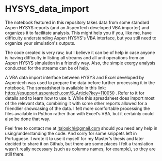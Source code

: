 # HYSYS_data_import
The notebook featured in this repository takes data from some standard Aspen HYSYS reports (and an AspenTech developed VBA importer) and organizes it to facilitate analysis. 
This might help you if you, like me, have difficulty understanding Aspen HYSYS's VBA interface, but you still need to organize your simulation's outputs.

The code created is very raw, but I believe it can be of help in case anyone is having difficulty in listing all streams and all unit operations from an Aspen HYSYS simulation in a friendly way. Also, the simple exergy analysis conducted for the streams can be of help.

A VBA data import interface between HYSYS and Excel developed by Aspentech was used to prepare the data before further processing it in the notebook.
The spreadsheet is available in this link: https://esupport.aspentech.com/S_Article?key=110050 . Refer to it for details and to learn how to use it.
While this spreadsheet does import most of the relevant data, combining it with some other reports allowed for a friendlier showcasing of the data.
I felt more comfortable processing the files available in Python rather than with Excel's VBA, but it certainly could also be done that way.

Feel free to contact me at italosichi@gmail.com should you need any help in using/understanding the code.
And sorry for some snippets left in Portuguese. I wrote it to use it myself for my Master's thesis and later decided to share it on Github, but there are some places I felt a translation wasn't really necessary (such as columns names, for example), so they are still there.
